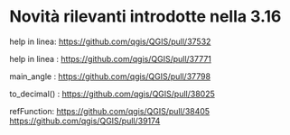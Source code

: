 # Novità rilevanti introdotte nella 3.16

help in linea: https://github.com/qgis/QGIS/pull/37532

help in linea : https://github.com/qgis/QGIS/pull/37771

main_angle : https://github.com/qgis/QGIS/pull/37798

to_decimal() : https://github.com/qgis/QGIS/pull/38025

refFunction: https://github.com/qgis/QGIS/pull/38405
https://github.com/qgis/QGIS/pull/39174